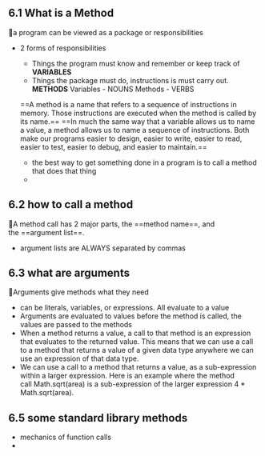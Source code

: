 ## 6.1 What is a Method

🚩a program can be viewed as a package or responsibilities
- 2 forms of responsibilities
	-  Things the program must know and remember or keep track of **VARIABLES**
	- Things the package must do, instructions is must carry out. **METHODS**
	Variables - NOUNS
	Methods - VERBS

	==A method is a name that refers to a sequence of instructions in memory. Those instructions are executed when the method is called by its name.==
	==In much the same way that a variable allows us to name a value, a method allows us to name a sequence of instructions. Both make our programs easier to design, easier to write, easier to read, easier to test, easier to debug, and easier to maintain.==
	
	- the best way to get something done in a program is to call a method that does that thing
	- 
## 6.2 how to call a method
🚩A method call has 2 major parts, the ==method name==, and the ==argument list==.
- argument lists are ALWAYS separated by commas

## 6.3 what are arguments
🚩Arguments give methods what they need
- can be literals, variables, or expressions.  All evaluate to a value
- Arguments are evaluated to values before the method is called, the values are passed to the methods
- When a method returns a value, a call to that method is an expression that evaluates to the returned value. This means that we can use a call to a method that returns a value of a given data type anywhere we can use an expression of that data type.
- We can use a call to a method that returns a value, as a sub-expression within a larger expression. Here is an example where the method call Math.sqrt(area) is a sub-expression of the larger expression 4 * Math.sqrt(area).

## 6.5 some standard library methods
- mechanics of function calls
- 